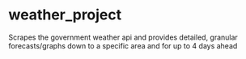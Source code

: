 # weather_project
Scrapes the government weather api and provides detailed, granular forecasts/graphs down to a specific area and for up to 4 days ahead
